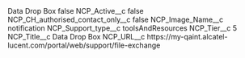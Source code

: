 <?xml version="1.0" encoding="UTF-8"?>
<CustomMetadata xmlns="http://soap.sforce.com/2006/04/metadata" xmlns:xsi="http://www.w3.org/2001/XMLSchema-instance" xmlns:xsd="http://www.w3.org/2001/XMLSchema">
    <label>Data Drop Box</label>
    <protected>false</protected>
    <values>
        <field>NCP_Active__c</field>
        <value xsi:type="xsd:boolean">false</value>
    </values>
    <values>
        <field>NCP_CH_authorised_contact_only__c</field>
        <value xsi:type="xsd:boolean">false</value>
    </values>
    <values>
        <field>NCP_Image_Name__c</field>
        <value xsi:type="xsd:string">notification</value>
    </values>
    <values>
        <field>NCP_Support_type__c</field>
        <value xsi:type="xsd:string">toolsAndResources</value>
    </values>
    <values>
        <field>NCP_Tier__c</field>
        <value xsi:type="xsd:string">5</value>
    </values>
    <values>
        <field>NCP_Title__c</field>
        <value xsi:type="xsd:string">Data Drop Box</value>
    </values>
    <values>
        <field>NCP_URL__c</field>
        <value xsi:type="xsd:string">https://my-qaint.alcatel-lucent.com/portal/web/support/file-exchange</value>
    </values>
</CustomMetadata>
